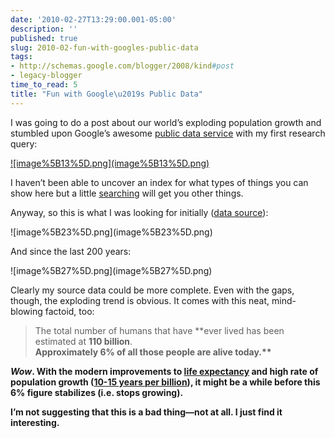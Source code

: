 ```yaml
---
date: '2010-02-27T13:29:00.001-05:00'
description: ''
published: true
slug: 2010-02-fun-with-googles-public-data
tags:
- http://schemas.google.com/blogger/2008/kind#post
- legacy-blogger
time_to_read: 5
title: "Fun with Google\u2019s Public Data"
---
```


<p>I was going to do a post about our world’s exploding population growth and stumbled upon Google’s awesome <a href="http://www.google.com/publicdata?ds=wb-wdi&amp;met=sp_pop_totl&amp;q=world+population#met=sp_pop_totl&amp;idim=country:USA:GBR:JPN:DEU:CAN:MEX:RUS:VNM">public data service</a> with my first research query:</p>
<p><a href="http://www.google.com/publicdata?ds=wb-wdi&amp;met=sp_pop_totl&amp;q=world+population#met=sp_pop_totl&amp;idim=country:USA:GBR:JPN:DEU:CAN:MEX:RUS:VNM">![image%5B13%5D.png](image%5B13%5D.png)</a> </p>
<p>I haven’t been able to uncover an index for what types of things you can show here but a little <a href="http://www.google.com/search?q=site:http://www.google.com/publicdata+co2">searching</a> will get you other things.</p>
<p>Anyway, so this is what I was looking for initially (<a href="http://www.vaughns-1-pagers.com/history/world-population-growth.htm">data source</a>):</p>
<p>![image%5B23%5D.png](image%5B23%5D.png)&#160;</p>
<p>And since the last 200 years:</p>
<p>![image%5B27%5D.png](image%5B27%5D.png) </p>
<p>Clearly my source data could be more complete. Even with the gaps, though, the exploding trend is obvious. It comes with this neat, mind-blowing factoid, too:</p>
<blockquote> 
<p>The total number of humans that have **ever lived</b> has been estimated at <b>110 billion</b>.      <br /><b>Approximately 6% of all those people are alive today.**</p>
</blockquote>
<p><em>Wow</em>. With the modern improvements to <a href="http://www.google.com/publicdata?ds=wb-wdi&amp;q=lifespan#met=sp_dyn_le00_in&amp;tdim=true">life expectancy</a> and high rate of population growth (<a href="http://en.wikipedia.org/wiki/File:World_population_growth_-_time_between_each_billion-person_growth.jpg">10-15 years per billion</a>), it might be a while before this 6% figure stabilizes (i.e. stops growing). </p>
<p>I’m not suggesting that this is a bad thing—not at all. I just find it interesting.</p>